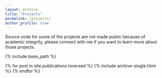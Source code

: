 ```yaml
---
layout: archive
title: "Projects"
permalink: /projects/
author_profile: true
---
```


Source code for some of the projects are not made public because of academic integrity, please connect with me if you want to learn more about those projects.

{% include base_path %}

{% for post in site.publications reversed %}
  {% include archive-single.html %}
{% endfor %}
